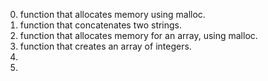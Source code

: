 


0. function that allocates memory using malloc.
1. function that concatenates two strings.
2. function that allocates memory for an array, using malloc.
3. function that creates an array of integers.
4.
5.
